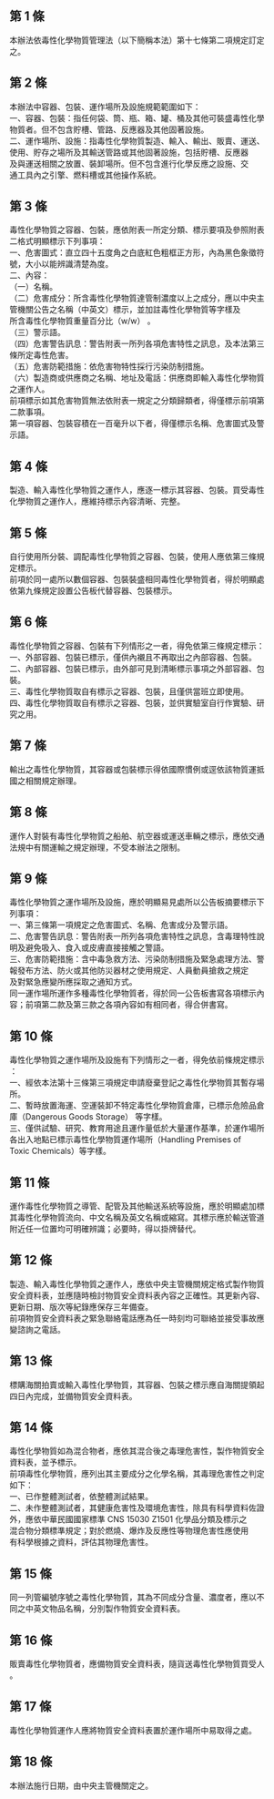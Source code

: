 第 1 條
-------
本辦法依毒性化學物質管理法（以下簡稱本法）第十七條第二項規定訂定  
之。

第 2 條
-------
本辦法中容器、包裝、運作場所及設施規範範圍如下：  
一、容器、包裝：指任何袋、筒、瓶、箱、罐、桶及其他可裝盛毒性化學  
    物質者。但不包含貯槽、管路、反應器及其他固著設施。  
二、運作場所、設施：指毒性化學物質製造、輸入、輸出、販賣、運送、  
    使用、貯存之場所及其輸送管路或其他固著設施，包括貯槽、反應器  
    及與運送相關之放置、裝卸場所。但不包含進行化學反應之設施、交  
    通工具內之引擎、燃料槽或其他操作系統。

第 3 條
-------
毒性化學物質之容器、包裝，應依附表一所定分類、標示要項及參照附表  
二格式明顯標示下列事項：  
一、危害圖式：直立四十五度角之白底紅色粗框正方形，內為黑色象徵符  
    號，大小以能辨識清楚為度。  
二、內容：  
（一）名稱。  
（二）危害成分：所含毒性化學物質達管制濃度以上之成分，應以中央主  
      管機關公告之名稱（中英文）標示，並加註毒性化學物質等字樣及  
      所含毒性化學物質重量百分比（w/w） 。  
（三）警示語。  
（四）危害警告訊息：警告附表一所列各項危害特性之訊息，及本法第三  
      條所定毒性危害。  
（五）危害防範措施：依危害物特性採行污染防制措施。  
（六）製造商或供應商之名稱、地址及電話：供應商即輸入毒性化學物質  
      之運作人。  
前項標示如其危害物質無法依附表一規定之分類歸類者，得僅標示前項第  
二款事項。  
第一項容器、包裝容積在一百毫升以下者，得僅標示名稱、危害圖式及警  
示語。

第 4 條
-------
製造、輸入毒性化學物質之運作人，應逐一標示其容器、包裝。買受毒性  
化學物質之運作人，應維持標示內容清晰、完整。

第 5 條
-------
自行使用所分裝、調配毒性化學物質之容器、包裝，使用人應依第三條規  
定標示。  
前項於同一處所以數個容器、包裝裝盛相同毒性化學物質者，得於明顯處  
依第九條規定設置公告板代替容器、包裝標示。

第 6 條
-------
毒性化學物質之容器、包裝有下列情形之一者，得免依第三條規定標示：  
一、外部容器、包裝已標示，僅供內襯且不再取出之內部容器、包裝。  
二、內部容器、包裝已標示，由外部可見到清晰標示事項之外部容器、包  
    裝。  
三、毒性化學物質取自有標示之容器、包裝，且僅供當班立即使用。  
四、毒性化學物質取自有標示之容器、包裝，並供實驗室自行作實驗、研  
    究之用。

第 7 條
-------
輸出之毒性化學物質，其容器或包裝標示得依國際慣例或逕依該物質運抵  
國之相關規定辦理。

第 8 條
-------
運作人對裝有毒性化學物質之船舶、航空器或運送車輛之標示，應依交通  
法規中有關運輸之規定辦理，不受本辦法之限制。

第 9 條
-------
毒性化學物質之運作場所及設施，應於明顯易見處所以公告板摘要標示下  
列事項：  
一、第三條第一項規定之危害圖式、名稱、危害成分及警示語。  
二、危害警告訊息：警告附表一所列各項危害特性之訊息，含毒理特性說  
    明及避免吸入、食入或皮膚直接接觸之警語。  
三、危害防範措施：含中毒急救方法、污染防制措施及緊急處理方法、警  
    報發布方法、防火或其他防災器材之使用規定、人員動員搶救之規定  
    及對緊急應變所應採取之通知方式。  
同一運作場所運作多種毒性化學物質者，得於同一公告板書寫各項標示內  
容；前項第二款及第三款之各項內容如有相同者，得合併書寫。

第 10 條
--------
毒性化學物質之運作場所及設施有下列情形之一者，得免依前條規定標示  
：  
一、經依本法第十三條第三項規定申請廢棄登記之毒性化學物質其暫存場  
    所。  
二、暫時放置海運、空運裝卸不特定毒性化學物質倉庫，已標示危險品倉  
    庫（Dangerous Goods Storage） 等字樣。  
三、僅供試驗、研究、教育用途且運作量低於大量運作基準，於運作場所  
    各出入地點已標示毒性化學物質運作場所（Handling Premises of  
    Toxic Chemicals）等字樣。

第 11 條
--------
運作毒性化學物質之導管、配管及其他輸送系統等設施，應於明顯處加標  
其毒性化學物質流向、中文名稱及英文名稱或縮寫。其標示應於輸送管道  
附近任一位置均可明確辨識；必要時，得以掛牌替代。

第 12 條
--------
製造、輸入毒性化學物質之運作人，應依中央主管機關規定格式製作物質  
安全資料表，並應隨時檢討物質安全資料表內容之正確性。其更新內容、  
更新日期、版次等紀錄應保存三年備查。  
前項物質安全資料表之緊急聯絡電話應為任一時刻均可聯絡並接受事故應  
變諮詢之電話。

第 13 條
--------
標購海關拍賣或輸入毒性化學物質，其容器、包裝之標示應自海關提領起  
四日內完成，並備物質安全資料表。

第 14 條
--------
毒性化學物質如為混合物者，應依其混合後之毒理危害性，製作物質安全  
資料表，並予標示。  
前項毒性化學物質，應列出其主要成分之化學名稱，其毒理危害性之判定  
如下：  
一、已作整體測試者，依整體測試結果。  
二、未作整體測試者，其健康危害性及環境危害性，除具有科學資料佐證  
    外，應依中華民國國家標準 CNS 15030 Z1501  化學品分類及標示之  
    混合物分類標準規定；對於燃燒、爆炸及反應性等物理危害性應使用  
    有科學根據之資料，評估其物理危害性。

第 15 條
--------
同一列管編號序號之毒性化學物質，其為不同成分含量、濃度者，應以不  
同之中英文物品名稱，分別製作物質安全資料表。

第 16 條
--------
販賣毒性化學物質者，應備物質安全資料表，隨貨送毒性化學物質買受人  
。

第 17 條
--------
毒性化學物質運作人應將物質安全資料表置於運作場所中易取得之處。

第 18 條
--------
本辦法施行日期，由中央主管機關定之。

